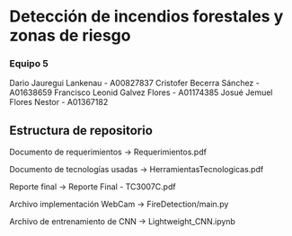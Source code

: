 # Detección de incendios forestales y zonas de riesgo

### Equipo 5

Dario Jauregui Lankenau - A00827837
Cristofer Becerra Sánchez - A01638659
Francisco Leonid Galvez Flores - A01174385
Josué Jemuel Flores Nestor - A01367182 

## Estructura de repositorio

Documento de requerimientos -> Requerimientos.pdf

Documento de tecnologías usadas -> HerramientasTecnologicas.pdf

Reporte final -> Reporte Final - TC3007C.pdf

Archivo implementación WebCam -> FireDetection/main.py

Archivo de entrenamiento de CNN -> Lightweight_CNN.ipynb

